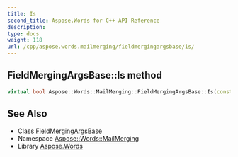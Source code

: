 ```yaml
---
title: Is
second_title: Aspose.Words for C++ API Reference
description: 
type: docs
weight: 118
url: /cpp/aspose.words.mailmerging/fieldmergingargsbase/is/
---
```

## FieldMergingArgsBase::Is method




```cpp
virtual bool Aspose::Words::MailMerging::FieldMergingArgsBase::Is(const System::TypeInfo &target) const override
```

## See Also

* Class [FieldMergingArgsBase](../)
* Namespace [Aspose::Words::MailMerging](../../)
* Library [Aspose.Words](../../../)
